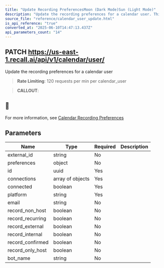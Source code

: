 ```yaml
---
title: "Update Recording PreferencesMoon (Dark Mode)Sun (Light Mode)"
description: "Update the recording preferences for a calendar user. This endpoint is rate limited to: 120 requests per min per calendar_user"
source_file: "reference/calendar_user_update.html"
is_api_reference: "true"
converted_at: "2025-06-10T14:47:13.437Z"
api_parameters_count: "14"
---
```

## PATCH https://us-east-1.recall.ai/api/v1/calendar/user/

Update the recording preferences for a calendar user

> **Rate Limiting**: 120 requests per min per calendar_user

> **CALLOUT**:

## 📘

For more information, see [Calendar Recording Preferences](/docs/calendar-v1-recording-preferences#recording-preferences.md)
## Parameters

| Name | Type | Required | Description |
| --- | --- | --- | --- |
| external_id | string | No |  |
| preferences | object | No |  |
| id | uuid | Yes |  |
| connections | array of objects | Yes |  |
| connected | boolean | Yes |  |
| platform | string | Yes |  |
| email | string | No |  |
| record_non_host | boolean | No |  |
| record_recurring | boolean | No |  |
| record_external | boolean | No |  |
| record_internal | boolean | No |  |
| record_confirmed | boolean | No |  |
| record_only_host | boolean | No |  |
| bot_name | string | No |  |
